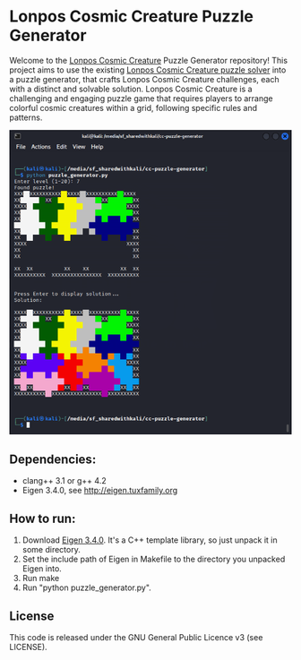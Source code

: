 # Lonpos Cosmic Creature Puzzle Generator

Welcome to the [Lonpos Cosmic Creature](https://www.lonpos.com.au/products/lonpos-cosmic-creature-cosmic-challenge) Puzzle Generator repository! This project aims to use the existing [Lonpos Cosmic Creature puzzle solver](https://github.com/johannestoger/cc-solver) into a puzzle generator, that crafts Lonpos Cosmic Creature challenges, each with a distinct and solvable solution. Lonpos Cosmic Creature is a challenging and engaging puzzle game that requires players to arrange colorful cosmic creatures within a grid, following specific rules and patterns.

![Demo puzzle solver in action](demo.png)

## Dependencies:
* clang++ 3.1 or g++ 4.2
* Eigen 3.4.0, see http://eigen.tuxfamily.org

## How to run:
1. Download [Eigen 3.4.0](https://gitlab.com/libeigen/eigen/-/releases/3.4.0). It's a C++ template library, so just unpack it in some directory.
1. Set the include path of Eigen in Makefile to the directory you unpacked Eigen into.
1. Run make
1. Run "python puzzle_generator.py".

## License
This code is released under the GNU General Public Licence v3 (see LICENSE).
